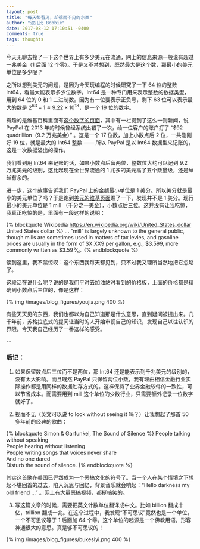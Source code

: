 ```yaml
---
layout: post
title: "每天都看见，却视而不见的东西"
author: "波儿比 Bobbie"
date: 2017-08-12 17:10:51 -0400
comments: true
tags: thoughts
---
```


今天无聊去搜了一下这个世界上有多少美元在流通，网上的信息来源一般说有超过一兆美金（1 后面 12 个零）。于是又不禁想到，既然最大是这个数，那最小的美元单位是多少呢？

<!--more-->

之所以想到美元的问题，是因为今天玩编程的时候研究了一下 64 位的整数 Int64，看最大能表示多少位数字。Int64 是一种专门用来表示整数的数据类型，用到 64 位的 0 和 1 二进制数。因为有一位要表示正负号，剩下 63 位可以表示最大的数是 $2^{63}-1 \approx 9.22
\times10^{18}$，是一个 19 位的数字。

有趣的是维基百科里面有[这个数字的页面]，其中有一栏提到了这么一则新闻，说 PayPal 在 2013 年的时候曾经系统出错了一次，给一位客户的账户打了 “\$92 quadrillion（9.2 万兆美金）” 。这是一个 17 位数，加上小数点后 2 位，一共刚刚好 19 位，就是最大的 Int64 整数 —— 所以 PayPal 是以 Int64 数据型来记账的，这是一次数据溢出的操作。

我们看到用 Int64 来记账的话，如果小数点后留两位，整数位大约可以记到 9.2 万兆美元的级别，这比起现在全世界流通的 1 兆多的美元高了五个数量级，还是绰绰有余的。

进一步，这个故事告诉我们 PayPal 上的金额最小单位是 1 美分。所以美分就是最小的美元单位了吗？于是跑到[美元的维基页面]瞧了一下，发现并不是 1 美分。现行最小的美元单位是 1 mill （千分之一美金），小数点后三位。这并没有让我吃惊，我真正吃惊的是，里面有一段这样的说明：

{% blockquote Wikipedia https://en.wikipedia.org/wiki/United_States_dollar United States dollar %}
... “mill” is largely unknown to the general public, though mills are sometimes used in matters of tax levies, and gasoline prices are usually in the form of \$X.XX9 per gallon, e.g., \$3.599, more commonly written as \$3.59 ⁹⁄₁₀.
{% endblockquote %}


读到这里，我不禁惊叹：这个东西我每天都见到，只不过我又理所当然地把它忽略了。

这段话在说什么呢？说的是我们平时去加油站时看到的价格板，上面的价格都是精确到小数点后三位的，像是这样：

{% img /images/blog_figures/youjia.png 400 %}

有些天天见的东西，我们也都以为自己知道那是什么意思，直到疑问被提出来。几千年前，苏格拉底式的提问让当时的人开始审视自己的知识，发现自己以往认识的界限。今天我自己经历了一番这样的感受。

--

### 后记：

1) 如果保留数点后三位而不是两位，那 Int64 还是能表示到千兆美元的级别的，没有太大影响。而且既然 PayPal 只保留两位小数，我有理由相信金融行业实际操作都是用同样的数据贮存方式的。这样保持了业界金融软件的一致性，可以节省成本。而需要用到 mill 这个单位的少数行业，只需要额外记录一位数字就好了。

2) 视而不见（英文可以说 to look without seeing it 吗？）让我想起了那首 50 多年前的经典的歌曲：

{% blockquote Simon & Garfunkel, The Sound of Silence %}
People talking without speaking  
People hearing without listening  
People writing songs that voices never share  
And no one dared  
Disturb the sound of silence. 
{% endblockquote %}

其实这首歌在美国已俨然成为一个恶搞文化的符号了。当一个人在某个情境之下想起不堪回首的过去，陷入沉思与回忆，背景音乐就会响起：“Hello darkness my old friend ...” 。网上有大量恶搞视频，都挺搞笑的。

3) 写这篇文章的时候，需要把英文计数单位翻译成中文。比如 billion 翻成十亿，trillion 翻成一兆。在这个过程中，我发现“不可思议”竟然也是一个单位，一个不可思议等于 1 后面加 64 个零。这个单位的起源是一个佛教用语，形容神通很大的意思。真是够不可思议的！

{% img /images/blog_figures/bukesiyi.png 400 %}

[这个数字的页面]: https://en.wikipedia.org/wiki/9,223,372,036,854,775,807
[美元的维基页面]: https://en.wikipedia.org/wiki/United_States_dollar
